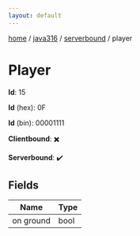 ```yaml
---
layout: default
---
```


[home](/)  /  [java316](/protocol/java316)  /  [serverbound](/protocol/java316/serverbound)  /  player

# Player

**Id**: 15

**Id** (hex): 0F

**Id** (bin): 00001111

**Clientbound**: ✖️

**Serverbound**: ✔️

## Fields

Name | Type
---|---
on ground | bool
